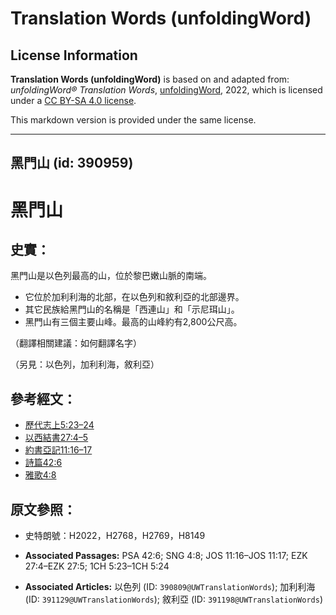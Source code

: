 # Translation Words (unfoldingWord)

## License Information

**Translation Words (unfoldingWord)** is based on and adapted from: _unfoldingWord® Translation Words_, [unfoldingWord](https://unfoldingword.org/utw), 2022, which is licensed under a [CC BY-SA 4.0 license](https://creativecommons.org/licenses/by-sa/4.0/legalcode.en).

This markdown version is provided under the same license.



--------------------------------

## 黑門山 (id: 390959)

黑門山
===

史實：
---

黑門山是以色列最高的山，位於黎巴嫩山脈的南端。

* 它位於加利利海的北部，在以色列和敘利亞的北部邊界。
* 其它民族給黑門山的名稱是「西連山」和「示尼珥山」。
* 黑門山有三個主要山峰。最高的山峰約有2,800公尺高。

（翻譯相關建議：如何翻譯名字）

（另見：以色列，加利利海，敘利亞）

參考經文：
-----

* [歷代志上5:23–24](https://ref.ly/1Chr5:23-1Chr5:24)
* [以西結書27:4–5](https://ref.ly/Ezek27:4-Ezek27:5)
* [約書亞記11:16–17](https://ref.ly/Josh11:16-Josh11:17)
* [詩篇42:6](https://ref.ly/Ps42:6)
* [雅歌4:8](https://ref.ly/Song4:8)

原文參照：
-----

* 史特朗號：H2022，H2768，H2769，H8149

* **Associated Passages:** PSA 42:6; SNG 4:8; JOS 11:16–JOS 11:17; EZK 27:4–EZK 27:5; 1CH 5:23–1CH 5:24
* **Associated Articles:** 以色列 (ID: `390809@UWTranslationWords`); 加利利海 (ID: `391129@UWTranslationWords`); 敘利亞 (ID: `391198@UWTranslationWords`)

